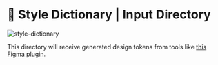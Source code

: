 # 🎨 Style Dictionary | Input Directory

![style-dictionary](https://pbs.twimg.com/media/EswGlXQXAAA5prH?format=jpg&name=small)

This directory will receive generated design tokens from tools like [this Figma plugin](https://github.com/lukasoppermann/design-tokens).
